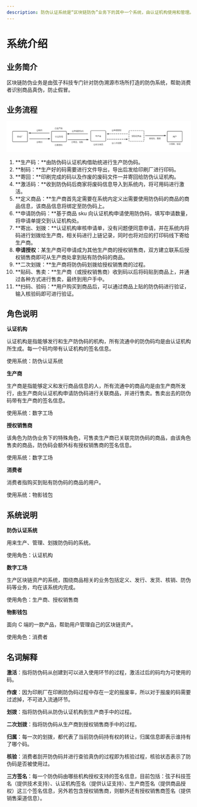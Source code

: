 ```yaml
---
description: 防伪认证系统是“区块链防伪”业务下的其中一个系统，由认证机构使用和管理。
---
```


# 系统介绍



## 业务简介

区块链防伪业务是由弦子科技专门针对防伪溯源市场所打造的防伪系统，帮助消费者识别商品真伪，防止假冒。



## 业务流程

![](.gitbook/assets/image%20%289%29.png)

1. **生产码：**由防伪码认证机构借助统进行生产防伪码。
2. **制码：**生产好的码需要进行文件导出，导出后发给印刷厂进行印码。
3. **寄回：**印刷完成的码以及作废的废码文件一并寄回给防伪认证机构。
4. **激活码：**收到防伪码后商家将废码信息导入到系统内，将可用码进行激活。
5. **定义商品：**生产商首先定需要在系统内定义出需要使用防伪码的商品的商品信息，该商品信息将绑定至防伪码上。
6. **申请防伪码：**基于商品 sku 向认证机构申请使用防伪码，填写申请数量，将申请单提交到认证机构处。
7. **寄出、划拨：**认证机构审核申请单，没有问题便同意申请，并在系统内将码进行划拨给生产商，相关码进行上链记录，同时也将对应的打印码线下寄给生产商。
8. **申请授权**：某生产商可申请成为其他生产商的授权销售商，双方建立联系后授权销售商即可从生产商处拿到贴有防伪码的商品。
9. **二次划拨：**生产商将防伪码划拨给授权销售商的过程。
10. **贴码、售卖：**生产商（或授权销售商）收到码以后将码贴到商品上，并通过各种方式进行售卖，最终到用户手中。
11. **扫码、验码：**用户购买到商品后，可以通过商品上贴的防伪码进行验证，输入核验码即可进行验证。



## 角色说明

**认证机构**

认证机构是指能够发行和生产防伪码的机构，所有流通中的防伪码均是由认证机构所生成。每一个码均带有认证机构的签名信息。

使用系统：防伪认证系统

**生产商**

生产商是指能够定义和发行商品信息的人，所有流通中的商品均是由生产商所发行，由生产商向认证机构申请防伪码进行关联商品，并进行售卖。售卖出去的防伪码带有生产商的签名信息。

使用系统：数字工场

**授权销售商**

该角色为防伪业务下的特殊角色，可售卖生产商已关联完防伪码的商品，由该角色售卖的商品，防伪码会额外标有授权销售商的签名信息。

使用系统：数字工场

**消费者**

消费者指购买到贴有防伪码的商品的用户。

使用系统：物影钱包



## **系统说明**

**防伪认证系统**

用来生产、管理、划拨防伪码的系统。

使用角色：认证机构

**数字工场**

生产区块链资产的系统，围绕商品相关的业务包括定义、发行、发货、核销、防伪码等业务，均在该系统内完成。

使用角色：生产商、授权销售商

**物影钱包**

面向 C 端的一款产品，帮助用户管理自己的区块链资产。

使用角色：消费者



## **名词解释**

**激活**：指将防伪码从创建到可以进入使用环节的过程，激活过后的码均为可使用的码。

**作废**：因为印刷厂在印刷防伪码过程中存在一定的报废率，所以对于报废的码需要过滤掉，不可进入流通环节。

**划拨**：指将防伪码从防伪认证机构到生产商手中的过程。

**二次划拨**：指将防伪码从生产商到授权销售商手中的过程。

**归属**：每一次的划拨，都代表了当前防伪码持有权的转让，归属信息即表示谁持有了哪个码。

**核验**：消费者刮开防伪码并进行查验真伪的过程即为核验过程，核验状态表示了防伪码是否被使用过。

**三方签名**：每一个防伪码由哪些机构授权支持的签名信息，目前包括：弦子科技签名（提供技术支持）、认证机构签名（提供认证支持）、生产商签名（提供商品授权）这三个签名信息，另外若包含授权销售商，则额外还有授权销售商签名（提供销售渠道信息）。

